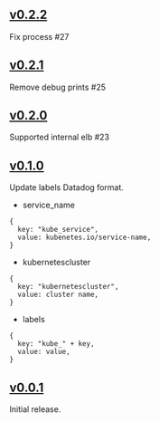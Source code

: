 ## [v0.2.2](https://github.com/koudaiii/sltd/releases/tag/v0.2.1)

Fix process #27

## [v0.2.1](https://github.com/koudaiii/sltd/releases/tag/v0.2.1)

Remove debug prints #25

## [v0.2.0](https://github.com/koudaiii/sltd/releases/tag/v0.2.0)

Supported internal elb #23

## [v0.1.0](https://github.com/koudaiii/sltd/releases/tag/v0.1.0)

Update labels Datadog format.

- service_name

```
{
  key: "kube_service",
  value: kubenetes.io/service-name,
}
```

- kubernetescluster

```
{
  key: "kubernetescluster",
  value: cluster name,
}
```

- labels

```
{
  key: "kube_" + key,
  value: value,
}
```

## [v0.0.1](https://github.com/koudaiii/sltd/releases/tag/v0.0.1)

Initial release.

